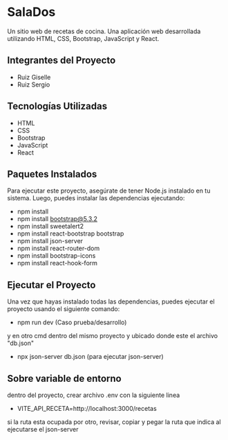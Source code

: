 # SalaDos

Un sitio web de recetas de cocina.
Una aplicación web desarrollada utilizando HTML, CSS, Bootstrap, JavaScript y React.

## Integrantes del Proyecto

- Ruiz Giselle
- Ruiz Sergio

## Tecnologías Utilizadas

- HTML
- CSS
- Bootstrap
- JavaScript
- React

## Paquetes Instalados

Para ejecutar este proyecto, asegúrate de tener Node.js instalado en tu sistema. Luego, puedes instalar las dependencias ejecutando:

- npm install
- npm install bootstrap@5.3.2
- npm install sweetalert2
- npm install react-bootstrap bootstrap
- npm install json-server
- npm install react-router-dom
- npm install bootstrap-icons
- npm install react-hook-form

## Ejecutar el Proyecto

Una vez que hayas instalado todas las dependencias, puedes ejecutar el proyecto usando el siguiente comando:

- npm run dev (Caso prueba/desarrollo)

y en otro cmd dentro del mismo proyecto y ubicado donde este el archivo "db.json"

- npx json-server db.json (para ejecutar json-server)

## Sobre variable de entorno

dentro del proyecto, crear archivo .env con la siguiente linea

- VITE_API_RECETA=http://localhost:3000/recetas

si la ruta esta ocupada por otro, revisar, copiar y pegar la ruta que indica al ejecutarse el json-server